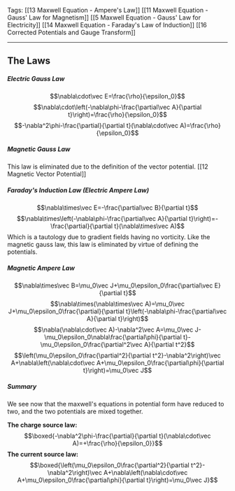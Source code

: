 Tags: [[13 Maxwell Equation - Ampere's Law]] [[11 Maxwell Equation - Gauss' Law for Magnetism]] [[5 Maxwell Equation - Gauss' Law for Electricity]] [[14 Maxwell Equation - Faraday's Law of Induction]] [[16 Corrected Potentials and Gauge Transform]]
___
## The Laws
##### Electric Gauss Law
$$\nabla\cdot\vec E=\frac{\rho}{\epsilon_0}$$
$$\nabla\cdot\left(-\nabla\phi-\frac{\partial\vec A}{\partial t}\right)=\frac{\rho}{\epsilon_0}$$
$$-\nabla^2\phi-\frac{\partial}{\partial t}(\nabla\cdot\vec A)=\frac{\rho}{\epsilon_0}$$
##### Magnetic Gauss Law
This law is eliminated due to the definition of the vector potential. [[12 Magnetic Vector Potential]]
##### Faraday's Induction Law (Electric Ampere Law)
$$\nabla\times\vec E=-\frac{\partial\vec B}{\partial t}$$
$$\nabla\times\left(-\nabla\phi-\frac{\partial\vec A}{\partial t}\right)=-\frac{\partial}{\partial t}(\nabla\times\vec A)$$
Which is a tautology due to gradient fields having no vorticity. Like the magnetic gauss law, this law is eliminated by virtue of defining the potentials. 
##### Magnetic Ampere Law
$$\nabla\times\vec B=\mu_0\vec J+\mu_0\epsilon_0\frac{\partial\vec E}{\partial t}$$
$$\nabla\times(\nabla\times\vec A)=\mu_0\vec J+\mu_0\epsilon_0\frac{\partial}{\partial t}\left(-\nabla\phi-\frac{\partial\vec A}{\partial t}\right)$$
$$\nabla(\nabla\cdot\vec A)-\nabla^2\vec A=\mu_0\vec J-\mu_0\epsilon_0\nabla\frac{\partial\phi}{\partial t}-\mu_0\epsilon_0\frac{\partial^2\vec A}{\partial t^2}$$
$$\left(\mu_0\epsilon_0\frac{\partial^2}{\partial t^2}-\nabla^2\right)\vec A+\nabla\left(\nabla\cdot\vec A+\mu_0\epsilon_0\frac{\partial\phi}{\partial t}\right)=\mu_0\vec J$$
##### Summary
We see now that the maxwell's equations in potential form have reduced to two, and the two potentials are mixed together. 

**The charge source law:**
$$\boxed{-\nabla^2\phi-\frac{\partial}{\partial t}(\nabla\cdot\vec A)=+\frac{\rho}{\epsilon_0}}$$
**The current source law:**
$$\boxed{\left(\mu_0\epsilon_0\frac{\partial^2}{\partial t^2}-\nabla^2\right)\vec A+\nabla\left(\nabla\cdot\vec A+\mu_0\epsilon_0\frac{\partial\phi}{\partial t}\right)=\mu_0\vec J}$$
